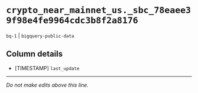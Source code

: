 # `crypto_near_mainnet_us._sbc_78eaee39f98e4fe9964cdc3b8f2a8176`
`bq-1` | `bigquery-public-data`

## Column details
* [TIMESTAMP] `last_update`

-------------------------------------------------------------------------------
*Do not make edits above this line.*
